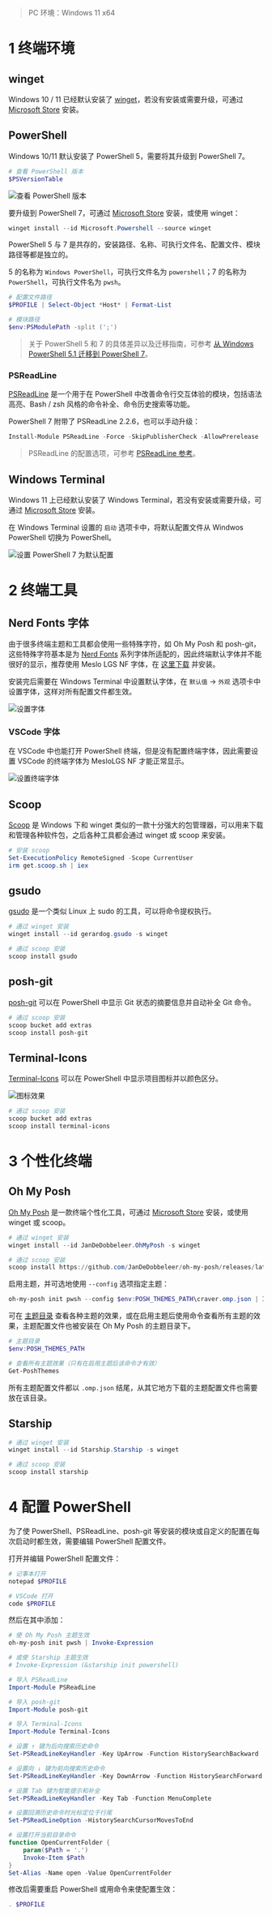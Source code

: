 

>   PC 环境：Windows 11 x64

# 1 终端环境

## winget

Windows 10 / 11 已经默认安装了 [winget](https://learn.microsoft.com/zh-cn/windows/package-manager/winget/)，若没有安装或需要升级，可通过 [Microsoft Store](https://www.microsoft.com/store/productid/9NBLGGH4NNS1) 安装。

## PowerShell

Windows 10/11 默认安装了 PowerShell 5，需要将其升级到 PowerShell 7。

```powershell
# 查看 PowerShell 版本
$PSVersionTable
```

![查看 PowerShell 版本](https://raw.githubusercontent.com/genskyff/image-hosting/main/images/202310082043223.png)

要升级到 PowerShell 7，可通过 [Microsoft Store](https://www.microsoft.com/store/productid/9MZ1SNWT0N5D) 安装，或使用 winget：

```powershell
winget install --id Microsoft.Powershell --source winget
```

PowerShell 5 与 7 是共存的，安装路径、名称、可执行文件名、配置文件、模块路径等都是独立的。

5 的名称为 `Windows PowerShell`，可执行文件名为 `powershell`；7 的名称为 `PowerShell`，可执行文件名为 `pwsh`。 

```powershell
# 配置文件路径
$PROFILE | Select-Object *Host* | Format-List

# 模块路径
$env:PSModulePath -split (';')
```

>   关于 PowerShell 5 和 7 的具体差异以及迁移指南，可参考 [从 Windows PowerShell 5.1 迁移到 PowerShell 7](https://learn.microsoft.com/zh-cn/powershell/scripting/whats-new/migrating-from-windows-powershell-51-to-powershell-7?view=powershell-7.3)。

### PSReadLine

[PSReadLine](https://github.com/PowerShell/PSReadLine) 是一个用于在 PowerShell 中改善命令行交互体验的模块，包括语法高亮、Bash / zsh 风格的命令补全、命令历史搜索等功能。

PowerShell 7 附带了 PSReadLine 2.2.6，也可以手动升级：

```powershell
Install-Module PSReadLine -Force -SkipPublisherCheck -AllowPrerelease
```

>   PSReadLine 的配置选项，可参考 [PSReadLine 参考](https://learn.microsoft.com/en-us/powershell/module/psreadline/?view=powershell-7.3)。

## Windows Terminal

Windows 11 上已经默认安装了 Windows Terminal，若没有安装或需要升级，可通过 [Microsoft Store](https://www.microsoft.com/en-us/p/windows-terminal/9n0dx20hk701) 安装。

在 Windows Terminal 设置的 `启动` 选项卡中，将默认配置文件从 Windwos PowerShell 切换为 PowerShell。

![设置 PowerShell 7 为默认配置](https://raw.githubusercontent.com/genskyff/image-hosting/main/images/202310082138565.png)

# 2 终端工具

## Nerd Fonts 字体

由于很多终端主题和工具都会使用一些特殊字符，如 Oh My Posh 和 posh-git，这些特殊字符基本是为 [Nerd Fonts](https://www.nerdfonts.com/) 系列字体所适配的，因此终端默认字体并不能很好的显示，推荐使用 Meslo LGS NF 字体，在 [这里下载](https://github.com/romkatv/powerlevel10k-media/blob/master/MesloLGS%20NF%20Regular.ttf) 并安装。

安装完后需要在 Windows Terminal 中设置默认字体，在 `默认值` -> `外观` 选项卡中设置字体，这样对所有配置文件都生效。

![设置字体](https://raw.githubusercontent.com/genskyff/image-hosting/main/images/202310082203360.png)

### VSCode 字体

在 VSCode 中也能打开 PowerShell 终端，但是没有配置终端字体，因此需要设置 VSCode 的终端字体为 MesloLGS NF 才能正常显示。

![设置终端字体](https://raw.githubusercontent.com/genskyff/image-hosting/main/images/202304301907363.png)

## Scoop

[Scoop](https://scoop.sh/) 是 Windows 下和 winget 类似的一款十分强大的包管理器，可以用来下载和管理各种软件包，之后各种工具都会通过 winget 或  scoop 来安装。

```powershell
# 安装 scoop
Set-ExecutionPolicy RemoteSigned -Scope CurrentUser
irm get.scoop.sh | iex
```

## gsudo

[gsudo](https://gerardog.github.io/gsudo/docs/intro) 是一个类似 Linux 上 sudo 的工具，可以将命令提权执行。

```powershell
# 通过 winget 安装
winget install --id gerardog.gsudo -s winget

# 通过 scoop 安装
scoop install gsudo
```

## posh-git

[posh-git](https://github.com/dahlbyk/posh-git) 可以在 PowerShell 中显示 Git 状态的摘要信息并自动补全 Git 命令。

```powershell
# 通过 scoop 安装
scoop bucket add extras
scoop install posh-git
```

## Terminal-Icons

[Terminal-Icons](https://github.com/devblackops/Terminal-Icons) 可以在 PowerShell 中显示项目图标并以颜色区分。

![图标效果](https://raw.githubusercontent.com/genskyff/image-hosting/main/images/202203280547128.png)

```powershell
# 通过 scoop 安装
scoop bucket add extras
scoop install terminal-icons
```

# 3 个性化终端

## Oh My Posh

[Oh My Posh](https://ohmyposh.dev/docs/) 是一款终端个性化工具，可通过 [Microsoft Store](https://apps.microsoft.com/detail/XP8K0HKJFRXGCK) 安装，或使用 winget 或 scoop。

```powershell
# 通过 winget 安装
winget install --id JanDeDobbeleer.OhMyPosh -s winget

# 通过 scoop 安装
scoop install https://github.com/JanDeDobbeleer/oh-my-posh/releases/latest/download/oh-my-posh.json
```

启用主题，并可选地使用 `--config` 选项指定主题：

```powershell
oh-my-posh init pwsh --config $env:POSH_THEMES_PATH\craver.omp.json | Invoke-Expression
```

可在 [主题目录](https://ohmyposh.dev/docs/themes) 查看各种主题的效果，或在启用主题后使用命令查看所有主题的效果，主题配置文件也被安装在 Oh My Posh 的主题目录下。

```powershell
# 主题目录
$env:POSH_THEMES_PATH

# 查看所有主题效果（只有在启用主题后该命令才有效）
Get-PoshThemes
```

所有主题配置文件都以 `.omp.json` 结尾，从其它地方下载的主题配置文件也需要放在该目录。

## Starship

```powershell
# 通过 winget 安装
winget install --id Starship.Starship -s winget

# 通过 scoop 安装
scoop install starship
```



# 4 配置 PowerShell

为了使 PowerShell、PSReadLine、posh-git 等安装的模块或自定义的配置在每次启动时都生效，需要编辑 PowerShell 配置文件。

打开并编辑 PowerShell 配置文件：

```powershell
# 记事本打开
notepad $PROFILE

# VSCode 打开
code $PROFILE
```

然后在其中添加：

```powershell
# 使 Oh My Posh 主题生效
oh-my-posh init pwsh | Invoke-Expression

# 或使 Starship 主题生效
# Invoke-Expression (&starship init powershell)

# 导入 PSReadLine
Import-Module PSReadLine

# 导入 posh-git
Import-Module posh-git

# 导入 Terminal-Icons
Import-Module Terminal-Icons

# 设置 ↑ 键为后向搜索历史命令
Set-PSReadLineKeyHandler -Key UpArrow -Function HistorySearchBackward

# 设置向 ↓ 键为前向搜索历史命令
Set-PSReadLineKeyHandler -Key DownArrow -Function HistorySearchForward

# 设置 Tab 键为智能提示和补全
Set-PSReadLineKeyHandler -Key Tab -Function MenuComplete

# 设置回溯历史命令时光标定位于行尾
Set-PSReadLineOption -HistorySearchCursorMovesToEnd

# 设置打开当前目录命令
function OpenCurrentFolder {
	param($Path = '.')
	Invoke-Item $Path
}
Set-Alias -Name open -Value OpenCurrentFolder
```

修改后需要重启 PowerShell 或用命令来使配置生效：

```powershell
. $PROFILE
```

